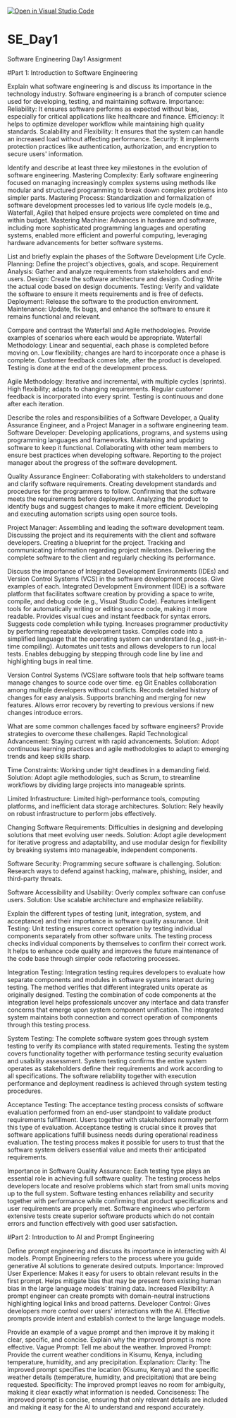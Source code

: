 [![Open in Visual Studio Code](https://classroom.github.com/assets/open-in-vscode-2e0aaae1b6195c2367325f4f02e2d04e9abb55f0b24a779b69b11b9e10269abc.svg)](https://classroom.github.com/online_ide?assignment_repo_id=18391151&assignment_repo_type=AssignmentRepo)
# SE_Day1
Software Engineering Day1 Assignment

#Part 1: Introduction to Software Engineering

Explain what software engineering is and discuss its importance in the technology industry.
Software engineering is a branch of computer science used for developing, testing, and maintaining software.
Importance:
Reliability: It ensures software performs as expected without bias, especially for critical applications like healthcare and finance.
Efficiency: It helps to optimize developer workflow while maintaining high quality standards.
Scalability and Flexibility: It ensures that the system can handle an increased load without affecting performance.
Security: It implements protection practices like authentication, authorization, and encryption to secure users' information.

Identify and describe at least three key milestones in the evolution of software engineering.
Mastering Complexity: Early software engineering focused on managing increasingly complex systems using methods like modular and structured programming to break down complex problems into simpler parts.
Mastering Process: Standardization and formalization of software development processes led to various life cycle models (e.g., Waterfall, Agile) that helped ensure projects were completed on time and within budget.
Mastering Machine: Advances in hardware and software, including more sophisticated programming languages and operating systems, enabled more efficient and powerful computing, leveraging hardware advancements for better software systems.

List and briefly explain the phases of the Software Development Life Cycle.
Planning: Define the project's objectives, goals, and scope.
Requirement Analysis: Gather and analyze requirements from stakeholders and end-users.
Design: Create the software architecture and design.
Coding: Write the actual code based on design documents.
Testing: Verify and validate the software to ensure it meets requirements and is free of defects.
Deployment: Release the software to the production environment.
Maintenance: Update, fix bugs, and enhance the software to ensure it remains functional and relevant.

Compare and contrast the Waterfall and Agile methodologies. Provide examples of scenarios where each would be appropriate.
Waterfall Methodology:
Linear and sequential, each phase is completed before moving on.
Low flexibility; changes are hard to incorporate once a phase is complete.
Customer feedback comes late, after the product is developed.
Testing is done at the end of the development process.

Agile Methodology:
Iterative and incremental, with multiple cycles (sprints).
High flexibility; adapts to changing requirements.
Regular customer feedback is incorporated into every sprint.
Testing is continuous and done after each iteration.

Describe the roles and responsibilities of a Software Developer, a Quality Assurance Engineer, and a Project Manager in a software engineering team.
Software Developer:
Developing applications, programs, and systems using programming languages and frameworks.
Maintaining and updating software to keep it functional.
Collaborating with other team members to ensure best practices when developing software.
Reporting to the project manager about the progress of the software development.

Quality Assurance Engineer:
Collaborating with stakeholders to understand and clarify software requirements.
Creating development standards and procedures for the programmers to follow.
Confirming that the software meets the requirements before deployment.
Analyzing the product to identify bugs and suggest changes to make it more efficient.
Developing and executing automation scripts using open source tools.

Project Manager:
Assembling and leading the software development team.
Discussing the project and its requirements with the client and software developers.
Creating a blueprint for the project.
Tracking and communicating information regarding project milestones.
Delivering the complete software to the client and regularly checking its performance.

Discuss the importance of Integrated Development Environments (IDEs) and Version Control Systems (VCS) in the software development process. Give examples of each.
Integrated Development Environment (IDE) is a software platform that facilitates software creation by providing a space to write, compile, and debug code (e.g., Visual Studio Code).
Features intelligent tools for automatically writing or editing source code, making it more readable.
Provides visual cues and instant feedback for syntax errors.
Suggests code completion while typing.
Increases programmer productivity by performing repeatable development tasks.
Compiles code into a simplified language that the operating system can understand (e.g., just-in-time compiling).
Automates unit tests and allows developers to run local tests.
Enables debugging by stepping through code line by line and highlighting bugs in real time.

Version Control Systems (VCS)are software tools that help software teams manage changes to source code over time. eg Git
Enables collaboration among multiple developers without conflicts.
Records detailed history of changes for easy analysis.
Supports branching and merging for new features.
Allows error recovery by reverting to previous versions if new changes introduce errors.

What are some common challenges faced by software engineers? Provide strategies to overcome these challenges.
Rapid Technological Advancement: Staying current with rapid advancements.
Solution: Adopt continuous learning practices and agile methodologies to adapt to emerging trends and keep skills sharp.

Time Constraints: Working under tight deadlines in a demanding field.
Solution: Adopt agile methodologies, such as Scrum, to streamline workflows by dividing large projects into manageable sprints.

Limited Infrastructure: Limited high-performance tools, computing platforms, and inefficient data storage architectures.
Solution: Rely heavily on robust infrastructure to perform jobs effectively.

Changing Software Requirements: Difficulties in designing and developing solutions that meet evolving user needs.
Solution: Adopt agile development for iterative progress and adaptability, and use modular design for flexibility by breaking systems into manageable, independent components.

Software Security: Programming secure software is challenging.
Solution: Research ways to defend against hacking, malware, phishing, insider, and third-party threats.

Software Accessibility and Usability: Overly complex software can confuse users.
Solution: Use scalable architecture and emphasize reliability.

Explain the different types of testing (unit, integration, system, and acceptance) and their importance in software quality assurance.
Unit Testing:
Unit testing ensures correct operation by testing individual components separately from other software units. The testing process checks individual components by themselves to confirm their correct work.
It helps to enhance code quality and improves the future maintenance of the code base through simpler code refactoring processes.

Integration Testing:
Integration testing requires developers to evaluate how separate components and modules in software systems interact during testing. The method verifies that different integrated units operate as originally designed.
Testing the combination of code components at the integration level helps professionals uncover any interface and data transfer concerns that emerge upon system component unification. The integrated system maintains both connection and correct operation of components through this testing process.

System Testing:
The complete software system goes through system testing to verify its compliance with stated requirements. Testing the system covers functionality together with performance testing security evaluation and usability assessment.
System testing confirms the entire system operates as stakeholders define their requirements and work according to all specifications. The software reliability together with execution performance and deployment readiness is achieved through system testing procedures.

Acceptance Testing:
The acceptance testing process consists of software evaluation performed from an end-user standpoint to validate product requirements fulfillment. Users together with stakeholders normally perform this type of evaluation.
Acceptance testing is crucial since it proves that software applications fulfill business needs during operational readiness evaluation. The testing process makes it possible for users to trust that the software system delivers essential value and meets their anticipated requirements.

Importance in Software Quality Assurance:
Each testing type plays an essential role in achieving full software quality. The testing process helps developers locate and resolve problems which start from small units moving up to the full system.
Software testing enhances reliability and security together with performance while confirming that product specifications and user requirements are properly met.
Software engineers who perform extensive tests create superior software products which do not contain errors and function effectively with good user satisfaction.

#Part 2: Introduction to AI and Prompt Engineering


Define prompt engineering and discuss its importance in interacting with AI models.
Prompt Engineering refers to the process where you guide generative AI solutions to generate desired outputs.
Importance:
Improved User Experience: Makes it easy for users to obtain relevant results in the first prompt. Helps mitigate bias that may be present from existing human bias in the large language models’ training data.
Increased Flexibility: A prompt engineer can create prompts with domain-neutral instructions highlighting logical links and broad patterns.
Developer Control: Gives developers more control over users' interactions with the AI. Effective prompts provide intent and establish context to the large language models.

Provide an example of a vague prompt and then improve it by making it clear, specific, and concise. Explain why the improved prompt is more effective.
Vague Prompt: Tell me about the weather.
Improved Prompt: Provide the current weather conditions in Kisumu, Kenya, including temperature, humidity, and any precipitation.
Explanation:
Clarity: The improved prompt specifies the location (Kisumu, Kenya) and the specific weather details (temperature, humidity, and precipitation) that are being requested.
Specificity: The improved prompt leaves no room for ambiguity, making it clear exactly what information is needed.
Conciseness: The improved prompt is concise, ensuring that only relevant details are included and making it easy for the AI to understand and respond accurately.
